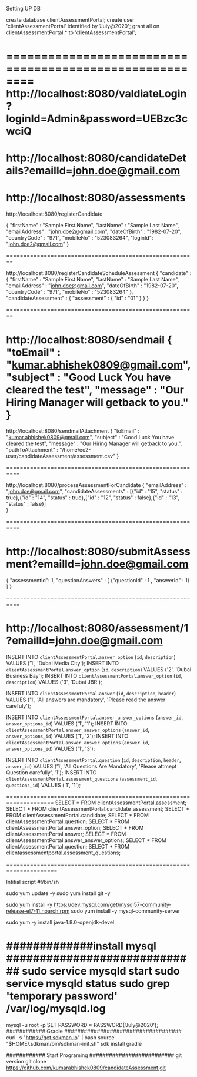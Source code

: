 Setting UP DB

 create database clientAssessmentPortal; 
 create user 'clientAssessmentPortal' identified by 'July@2020'; 
 grant all on clientAssessmentPortal.* to 'clientAssessmentPortal';
 
======================================================== 
http://localhost:8080/valdiateLogin?loginId=Admin&password=UEBzc3cwciQ
========================================================
http://localhost:8080/candidateDetails?emailId=john.doe@gmail.com
========================================================
http://localhost:8080/assessments
========================================================

http://localhost:8080/registerCandidate

{
  "firstName" : "Sample First Name",
  "lastName" : "Sample Last Name",
  "emailAddress" : "john.doe2@gmail.com",
  "dateOfBirth" : "1982-07-20",
  "countryCode" : "971",
  "mobileNo" : "523083264",
  "loginId": "john.doe2@gmail.com"
}

========================================================

http://localhost:8080/registerCandidateScheduleAssessment
{
	 "candidate" : {
	  "firstName" : "Sample First Name",
	  "lastName" : "Sample Last Name",
	  "emailAddress" : "john.doe@gmail.com",
	  "dateOfBirth" : "1982-07-20",
	  "countryCode" : "971",
	  "mobileNo" : "523083264"
	},
	"candidateAssessment" : {
		"assessment" : {
			"id" : "01"
		}
	}
}

========================================================

http://localhost:8080/sendmail
{
	"toEmail" : "kumar.abhishek0809@gmail.com",
	"subject" : "Good Luck You have cleared the test",
	"message" : "Our Hiring Manager will getback to you."
}
========================================================

http://localhost:8080/sendmailAttachment
{
	"toEmail" : "kumar.abhishek0809@gmail.com",
	"subject" : "Good Luck You have cleared the test",
	"message" : "Our Hiring Manager will getback to you.",
	"pathToAttachment" : "/home/ec2-user/candidateAssessment/assessment.csv"
}

==========================================================

http://localhost:8080/processAssessmentForCandidate 
{
   "emailAddress" : "john.doe@gmail.com",
    "candidateAssessments" : [{"id" : "15", "status" : true},{"id" : "14", "status" : true},{"id" : "12", "status" : false},{"id" : "13", "status" : false}]   
}

==========================================================

http://localhost:8080/submitAssessment?emailId=john.doe@gmail.com
==========================================================

{
 "assessmentId": 1,
 "questionAnswers"  : [
	{"questionId" : 1 , "answerId" : 1}
 ]
}

==========================================================

http://localhost:8080/assessment/1?emailId=john.doe@gmail.com
==========================================================

INSERT INTO `clientAssessmentPortal`.`answer_option` (`id`, `description`) VALUES ('1', 'Dubai Media City');
INSERT INTO `clientAssessmentPortal`.`answer_option` (`id`, `description`) VALUES ('2', 'Dubai Business Bay');
INSERT INTO `clientAssessmentPortal`.`answer_option` (`id`, `description`) VALUES ('3', 'Dubai JBR');

INSERT INTO `clientAssessmentPortal`.`answer` (`id`, `description`, `header`) VALUES ('1', 'All answers are mandatory', 'Please read the answer carefuly');

INSERT INTO `clientAssessmentPortal`.`answer_answer_options` (`answer_id`, `answer_options_id`) VALUES ('1', '1');
INSERT INTO `clientAssessmentPortal`.`answer_answer_options` (`answer_id`, `answer_options_id`) VALUES ('1', '2');
INSERT INTO `clientAssessmentPortal`.`answer_answer_options` (`answer_id`, `answer_options_id`) VALUES ('1', '3');


INSERT INTO `clientAssessmentPortal`.`question` (`id`, `description`, `header`, `answer_id`) VALUES ('1', 'All Questions Are Mandatory', 'Please attmept Question carefully', '1');
INSERT INTO `clientAssessmentPortal`.`assessment_questions` (`assessment_id`, `questions_id`) VALUES ('1', '1');

====================================================================
SELECT * FROM clientAssessmentPortal.assessment;
SELECT * FROM clientAssessmentPortal.candidate_assessment;
SELECT * FROM clientAssessmentPortal.candidate;
SELECT * FROM clientAssessmentPortal.question;
SELECT * FROM clientAssessmentPortal.answer_option;
SELECT * FROM clientAssessmentPortal.answer;
SELECT * FROM clientAssessmentPortal.answer_answer_options;
SELECT * FROM clientAssessmentPortal.question;
SELECT * FROM clientassessmentportal.assessment_questions;

=====================================================================

Intitial script
#!/bin/sh

sudo yum update -y
sudo yum install git -y

sudo yum install -y https://dev.mysql.com/get/mysql57-community-release-el7-11.noarch.rpm
sudo yum install -y mysql-community-server

sudo yum -y install java-1.8.0-openjdk-devel

#############install mysql #############################
sudo service mysqld start
sudo service mysqld status
sudo grep 'temporary password' /var/log/mysqld.log
====
mysql -u root -p
SET PASSWORD = PASSWORD('July@2020');
############ Gradle ####################################
curl -s "https://get.sdkman.io" | bash 
source "$HOME/.sdkman/bin/sdkman-init.sh"
sdk install gradle

############ Start Programing ##########################
git version
git clone https://github.com/kumarabhishek0809/candidateAssessment.git